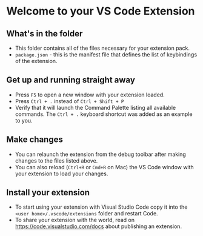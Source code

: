 # Welcome to your VS Code Extension

## What's in the folder

- This folder contains all of the files necessary for your extension pack.
- `package.json` - this is the manifest file that defines the list of keybindings of the extension.

## Get up and running straight away

- Press `F5` to open a new window with your extension loaded.
- Press `Ctrl + .` instead of `Ctrl + Shift + P`
- Verify that it will launch the Command Palette listing all available commands. The `Ctrl + .` keyboard shortcut was added as an example to you.

## Make changes

- You can relaunch the extension from the debug toolbar after making changes to the files listed above.
- You can also reload (`Ctrl+R` or `Cmd+R` on Mac) the VS Code window with your extension to load your changes.

## Install your extension

- To start using your extension with Visual Studio Code copy it into the `<user home>/.vscode/extensions` folder and restart Code.
- To share your extension with the world, read on https://code.visualstudio.com/docs about publishing an extension.
